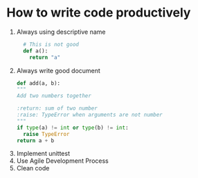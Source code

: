 # How to write code productively

1. Always using descriptive name
    ```python
      # This is not good
      def a():
        return "a"
    ```
1. Always write good document
    ```python
    def add(a, b):
    """
    Add two numbers together

    :return: sum of two number
    :raise: TypeError when arguments are not number
    """
    if type(a) != int or type(b) != int:
      raise TypeError
    return a + b
    ```
1. Implement unittest
1. Use Agile Development Process
1. Clean code